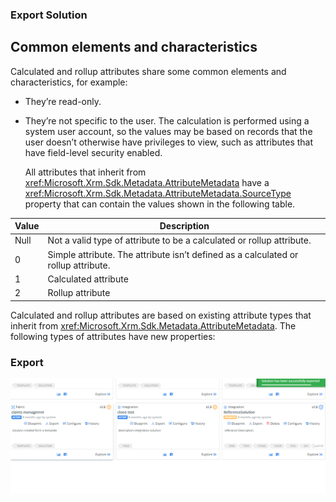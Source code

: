 ### Export Solution
## Common elements and characteristics  
 Calculated and rollup attributes share some common elements and characteristics, for example:  
  
- They’re read-only.  
  
- They’re not specific to the user. The calculation is performed using a system user account, so the values may be based on records that the user doesn’t otherwise have privileges to view, such as attributes that have field-level security enabled.  
  
  All attributes that inherit from <xref:Microsoft.Xrm.Sdk.Metadata.AttributeMetadata> have a <xref:Microsoft.Xrm.Sdk.Metadata.AttributeMetadata.SourceType> property that can contain the values shown in the following table.  
  
|                 Value                 |                                    Description                                     |
|---------------------------------------|------------------------------------------------------------------------------------|
| Null |       Not a valid type of attribute to be a calculated or rollup attribute.        |
|                   0                   | Simple attribute. The attribute isn’t defined as a calculated or rollup attribute. |
|                   1                   |                                Calculated attribute                                |
|                   2                   |                                  Rollup attribute                                  |
  
 Calculated and rollup attributes are based on existing attribute types that inherit from <xref:Microsoft.Xrm.Sdk.Metadata.AttributeMetadata>. The following types of attributes have new properties:  
  
  ### Export
   ![Export solution](../_images/export-solution.png "Export solution")
